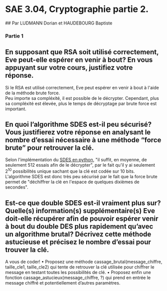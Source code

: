 # SAE 3.04, Cryptographie partie 2.
## Par LUDMANN Dorian et HAUDEBOURG Baptiste  

### Partie 1  
## En supposant que RSA soit utilisé correctement, Eve peut-elle espérer en venir à bout? En vous appuyant sur votre cours, justifiez votre réponse.  
Si le RSA est utilisé correctement, Eve peut espérer en venir à bout à l'aide de la méthode brute force.  
Peu importe sa compléxité, il est possible de le décrypter. Cependant, plus sa compléxité est élevée, plus le temps de décryptage par brute force est important.  


## En quoi l’algorithme SDES est-il peu sécurisé? Vous justifierez votre réponse en analysant le nombre d’essai nécessaire à une méthode “force brute” pour retrouver la clé.  
Selon l'implémentation du [SDES en python](https://jhafranco.com/2012/02/10/simplified-des-implementation-in-python/), "il suffit, en moyenne, de seulement 512 essais afin de le décrypter", par le fait qu'il y ai seulement 2<sup>10</sup> possibilités unique sachant que la clé est codée sur 10 bits.  
L'algorithme SDES est donc très peu sécurisé par le fait que la force brute permet de "déchiffrer la clé en l'espace de quelques dixièmes de secondes".  


## Est-ce que double SDES est-il vraiment plus sur? Quelle(s) information(s) supplémentaire(s) Eve doit-elle récupérer afin de pouvoir espérer venir à bout du double DES plus rapidement qu’avec un algorithme brutal? Décrivez cette méthode astucieuse et précisez le nombre d’essai pour trouver la clé.  

A vous de coder!
• Proposez une méthode cassage_brutal(message_chiffre, taille_cle1, taille_cle2) qui tente de
retrouver la clé utilisée pour chiffrer le message en testant toutes les possibilités de clé.
• Proposez enfin une fonction cassage_astucieux(message_chiffre, ?) qui prend en entrée le message chiffré
et potentiellement d’autres paramètres.